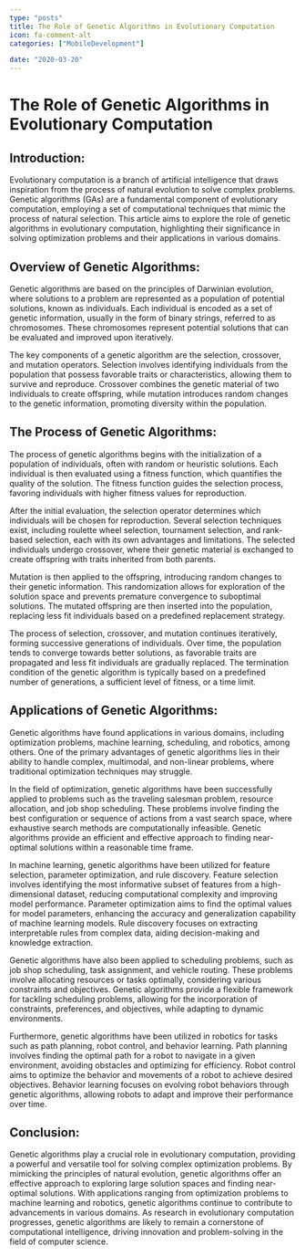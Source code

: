 ```yaml
---
type: "posts"
title: The Role of Genetic Algorithms in Evolutionary Computation
icon: fa-comment-alt
categories: ["MobileDevelopment"]

date: "2020-03-20"
---
```




# The Role of Genetic Algorithms in Evolutionary Computation

## Introduction:

Evolutionary computation is a branch of artificial intelligence that draws inspiration from the process of natural evolution to solve complex problems. Genetic algorithms (GAs) are a fundamental component of evolutionary computation, employing a set of computational techniques that mimic the process of natural selection. This article aims to explore the role of genetic algorithms in evolutionary computation, highlighting their significance in solving optimization problems and their applications in various domains.

## Overview of Genetic Algorithms:

Genetic algorithms are based on the principles of Darwinian evolution, where solutions to a problem are represented as a population of potential solutions, known as individuals. Each individual is encoded as a set of genetic information, usually in the form of binary strings, referred to as chromosomes. These chromosomes represent potential solutions that can be evaluated and improved upon iteratively.

The key components of a genetic algorithm are the selection, crossover, and mutation operators. Selection involves identifying individuals from the population that possess favorable traits or characteristics, allowing them to survive and reproduce. Crossover combines the genetic material of two individuals to create offspring, while mutation introduces random changes to the genetic information, promoting diversity within the population.

## The Process of Genetic Algorithms:

The process of genetic algorithms begins with the initialization of a population of individuals, often with random or heuristic solutions. Each individual is then evaluated using a fitness function, which quantifies the quality of the solution. The fitness function guides the selection process, favoring individuals with higher fitness values for reproduction.

After the initial evaluation, the selection operator determines which individuals will be chosen for reproduction. Several selection techniques exist, including roulette wheel selection, tournament selection, and rank-based selection, each with its own advantages and limitations. The selected individuals undergo crossover, where their genetic material is exchanged to create offspring with traits inherited from both parents.

Mutation is then applied to the offspring, introducing random changes to their genetic information. This randomization allows for exploration of the solution space and prevents premature convergence to suboptimal solutions. The mutated offspring are then inserted into the population, replacing less fit individuals based on a predefined replacement strategy.

The process of selection, crossover, and mutation continues iteratively, forming successive generations of individuals. Over time, the population tends to converge towards better solutions, as favorable traits are propagated and less fit individuals are gradually replaced. The termination condition of the genetic algorithm is typically based on a predefined number of generations, a sufficient level of fitness, or a time limit.

## Applications of Genetic Algorithms:

Genetic algorithms have found applications in various domains, including optimization problems, machine learning, scheduling, and robotics, among others. One of the primary advantages of genetic algorithms lies in their ability to handle complex, multimodal, and non-linear problems, where traditional optimization techniques may struggle.

In the field of optimization, genetic algorithms have been successfully applied to problems such as the traveling salesman problem, resource allocation, and job shop scheduling. These problems involve finding the best configuration or sequence of actions from a vast search space, where exhaustive search methods are computationally infeasible. Genetic algorithms provide an efficient and effective approach to finding near-optimal solutions within a reasonable time frame.

In machine learning, genetic algorithms have been utilized for feature selection, parameter optimization, and rule discovery. Feature selection involves identifying the most informative subset of features from a high-dimensional dataset, reducing computational complexity and improving model performance. Parameter optimization aims to find the optimal values for model parameters, enhancing the accuracy and generalization capability of machine learning models. Rule discovery focuses on extracting interpretable rules from complex data, aiding decision-making and knowledge extraction.

Genetic algorithms have also been applied to scheduling problems, such as job shop scheduling, task assignment, and vehicle routing. These problems involve allocating resources or tasks optimally, considering various constraints and objectives. Genetic algorithms provide a flexible framework for tackling scheduling problems, allowing for the incorporation of constraints, preferences, and objectives, while adapting to dynamic environments.

Furthermore, genetic algorithms have been utilized in robotics for tasks such as path planning, robot control, and behavior learning. Path planning involves finding the optimal path for a robot to navigate in a given environment, avoiding obstacles and optimizing for efficiency. Robot control aims to optimize the behavior and movements of a robot to achieve desired objectives. Behavior learning focuses on evolving robot behaviors through genetic algorithms, allowing robots to adapt and improve their performance over time.

## Conclusion:

Genetic algorithms play a crucial role in evolutionary computation, providing a powerful and versatile tool for solving complex optimization problems. By mimicking the principles of natural evolution, genetic algorithms offer an effective approach to exploring large solution spaces and finding near-optimal solutions. With applications ranging from optimization problems to machine learning and robotics, genetic algorithms continue to contribute to advancements in various domains. As research in evolutionary computation progresses, genetic algorithms are likely to remain a cornerstone of computational intelligence, driving innovation and problem-solving in the field of computer science.